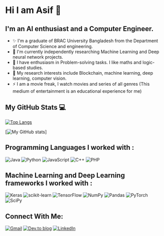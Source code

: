 # Hi I am Asif 👋

## I'm an AI enthusiast and a Computer Engineer.

- ✨ I'm a graduate of BRAC University Bangladesh from the Department of Computer Science and engineering. 
- 🔭 I'm currently independently researching Machine Learning and Deep neural network projects.
- 🌱 I have enthusiasm in Problem-solving tasks. I like maths and logic-based studies.
- 🐍 My research interests include Blockchain, machine learning, deep learning, computer vision.
- ⚡ I am a movie freak, I watch movies and series of all genres (This medium of entertainment is an educational experience for me) 


## My GitHub Stats 💻

[![Top Langs](https://github-readme-stats.vercel.app/api/top-langs/?username=Mdasiftalukdar&hide=css&theme=highcontrast)](https://github.com/Mdasiftalukdar)

[![My GitHub stats](https://github-readme-stats.vercel.app/api?username=Mdasiftalukdar&theme=dracula)]


## Programming Languages I worked with :
![Java](https://img.shields.io/badge/java-%23ED8B00.svg?style=for-the-badge&logo=java&logoColor=white)
![Python](https://img.shields.io/badge/python-3670A0?style=for-the-badge&logo=python&logoColor=ffdd54)
 [](Rhttps://img.shields.io/badge/r-%23276DC3.svg?style=for-the-badge&logo=r&logoColor=white)
![JavaScript](https://img.shields.io/badge/javascript-%23323330.svg?style=for-the-badge&logo=javascript&logoColor=%23F7DF1E)
![C++](https://img.shields.io/badge/c++-%2300599C.svg?style=for-the-badge&logo=c%2B%2B&logoColor=white)
![PHP](https://img.shields.io/badge/php-%23777BB4.svg?style=for-the-badge&logo=php&logoColor=white)
[](Markdownhttps://img.shields.io/badge/markdown-%23000000.svg?style=for-the-badge&logo=markdown&logoColor=white)
[](Solidityhttps://img.shields.io/badge/Solidity-%23363636.svg?style=for-the-badge&logo=solidity&logoColor=white)



## Machine Learning and Deep Learning frameworks I worked with :

![Keras](https://img.shields.io/badge/Keras-%23D00000.svg?style=for-the-badge&logo=Keras&logoColor=white)
![scikit-learn](https://img.shields.io/badge/scikit--learn-%23F7931E.svg?style=for-the-badge&logo=scikit-learn&logoColor=white)
![TensorFlow](https://img.shields.io/badge/TensorFlow-%23FF6F00.svg?style=for-the-badge&logo=TensorFlow&logoColor=white)
![NumPy](https://img.shields.io/badge/numpy-%23013243.svg?style=for-the-badge&logo=numpy&logoColor=white)
![Pandas](https://img.shields.io/badge/pandas-%23150458.svg?style=for-the-badge&logo=pandas&logoColor=white)
![PyTorch](https://img.shields.io/badge/PyTorch-%23EE4C2C.svg?style=for-the-badge&logo=PyTorch&logoColor=white)
![SciPy](https://img.shields.io/badge/SciPy-%230C55A5.svg?style=for-the-badge&logo=scipy&logoColor=%white)



[website]: https://Mdasiftalukdar.github.io/
[LinkedIn]: https://www.linkedin.com/in/md-asif-talukdar-20a849206/
[email]: mailto:md.asiftalukdar@g.bracu.ac.bd

## Connect With Me:

[![Gmail](https://img.shields.io/badge/Gmail-D14836?style=for-the-badge&logo=gmail&logoColor=white)][email]
[![Dev.to blog](https://img.shields.io/badge/dev.to-0A0A0A?style=for-the-badge&logo=dev.to&logoColor=white)][website]
[![LinkedIn](https://img.shields.io/badge/linkedin-%230077B5.svg?style=for-the-badge&logo=linkedin&logoColor=white)][LinkedIn]










<!--
## Programming Frameworks I like :

![Anaconda](https://img.shields.io/badge/Anaconda-%2344A833.svg?style=for-the-badge&logo=anaconda&logoColor=white)
![Angular.js](https://img.shields.io/badge/angular.js-%23E23237.svg?style=for-the-badge&logo=angularjs&logoColor=white)
![React](https://img.shields.io/badge/react-%2320232a.svg?style=for-the-badge&logo=react&logoColor=%2361DAFB)
![React Native](https://img.shields.io/badge/react_native-%2320232a.svg?style=for-the-badge&logo=react&logoColor=%2361DAFB)
![React Router](https://img.shields.io/badge/React_Router-CA4245?style=for-the-badge&logo=react-router&logoColor=white)
![Redux](https://img.shields.io/badge/redux-%23593d88.svg?style=for-the-badge&logo=redux&logoColor=white)
![Laravel](https://img.shields.io/badge/laravel-%23FF2D20.svg?style=for-the-badge&logo=laravel&logoColor=white)
![NestJS](https://img.shields.io/badge/nestjs-%23E0234E.svg?style=for-the-badge&logo=nestjs&logoColor=white)
![SASS](https://img.shields.io/badge/SASS-hotpink.svg?style=for-the-badge&logo=SASS&logoColor=white)
![Semantic UI React](https://img.shields.io/badge/Semantic%20UI%20React-%2335BDB2.svg?style=for-the-badge&logo=SemanticUIReact&logoColor=white)
![Styled Components](https://img.shields.io/badge/styled--components-DB7093?style=for-the-badge&logo=styled-components&logoColor=white)
![Threejs](https://img.shields.io/badge/threejs-black?style=for-the-badge&logo=three.js&logoColor=white)
![Electron.js](https://img.shields.io/badge/Electron-191970?style=for-the-badge&logo=Electron&logoColor=white)
![OpenCV](https://img.shields.io/badge/opencv-%23white.svg?style=for-the-badge&logo=opencv&logoColor=white)






[![Stack Overflow](https://img.shields.io/badge/-Stackoverflow-FE7A16?style=for-the-badge&logo=stack-overflow&logoColor=white)][Stack-Overflow]

**Mdasiftalukdar/Mdasiftalukdar** is a ✨ _special_ ✨ repository because its `README.md` (this file) appears on your GitHub profile.

Here are some ideas to get you started:

- 🔭 I’m currently working on ...
- 🌱 I’m currently learning ...
- 👯 I’m looking to collaborate on ...
- 🤔 I’m looking for help with ...
- 💬 Ask me about ...
- 📫 How to reach me: ...
- 😄 Pronouns: ...
- ⚡ Fun fact: ...
-->
